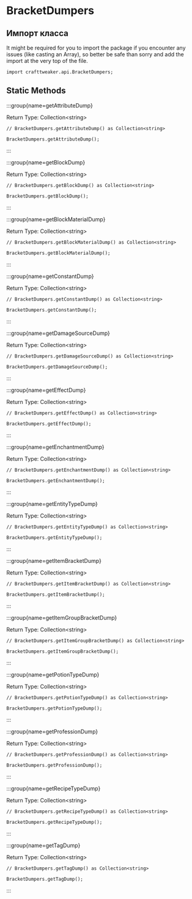 # BracketDumpers

## Импорт класса

It might be required for you to import the package if you encounter any issues (like casting an Array), so better be safe than sorry and add the import at the very top of the file.
```zenscript
import crafttweaker.api.BracketDumpers;
```


## Static Methods

:::group{name=getAttributeDump}

Return Type: Collection&lt;string&gt;

```zenscript
// BracketDumpers.getAttributeDump() as Collection<string>

BracketDumpers.getAttributeDump();
```

:::

:::group{name=getBlockDump}

Return Type: Collection&lt;string&gt;

```zenscript
// BracketDumpers.getBlockDump() as Collection<string>

BracketDumpers.getBlockDump();
```

:::

:::group{name=getBlockMaterialDump}

Return Type: Collection&lt;string&gt;

```zenscript
// BracketDumpers.getBlockMaterialDump() as Collection<string>

BracketDumpers.getBlockMaterialDump();
```

:::

:::group{name=getConstantDump}

Return Type: Collection&lt;string&gt;

```zenscript
// BracketDumpers.getConstantDump() as Collection<string>

BracketDumpers.getConstantDump();
```

:::

:::group{name=getDamageSourceDump}

Return Type: Collection&lt;string&gt;

```zenscript
// BracketDumpers.getDamageSourceDump() as Collection<string>

BracketDumpers.getDamageSourceDump();
```

:::

:::group{name=getEffectDump}

Return Type: Collection&lt;string&gt;

```zenscript
// BracketDumpers.getEffectDump() as Collection<string>

BracketDumpers.getEffectDump();
```

:::

:::group{name=getEnchantmentDump}

Return Type: Collection&lt;string&gt;

```zenscript
// BracketDumpers.getEnchantmentDump() as Collection<string>

BracketDumpers.getEnchantmentDump();
```

:::

:::group{name=getEntityTypeDump}

Return Type: Collection&lt;string&gt;

```zenscript
// BracketDumpers.getEntityTypeDump() as Collection<string>

BracketDumpers.getEntityTypeDump();
```

:::

:::group{name=getItemBracketDump}

Return Type: Collection&lt;string&gt;

```zenscript
// BracketDumpers.getItemBracketDump() as Collection<string>

BracketDumpers.getItemBracketDump();
```

:::

:::group{name=getItemGroupBracketDump}

Return Type: Collection&lt;string&gt;

```zenscript
// BracketDumpers.getItemGroupBracketDump() as Collection<string>

BracketDumpers.getItemGroupBracketDump();
```

:::

:::group{name=getPotionTypeDump}

Return Type: Collection&lt;string&gt;

```zenscript
// BracketDumpers.getPotionTypeDump() as Collection<string>

BracketDumpers.getPotionTypeDump();
```

:::

:::group{name=getProfessionDump}

Return Type: Collection&lt;string&gt;

```zenscript
// BracketDumpers.getProfessionDump() as Collection<string>

BracketDumpers.getProfessionDump();
```

:::

:::group{name=getRecipeTypeDump}

Return Type: Collection&lt;string&gt;

```zenscript
// BracketDumpers.getRecipeTypeDump() as Collection<string>

BracketDumpers.getRecipeTypeDump();
```

:::

:::group{name=getTagDump}

Return Type: Collection&lt;string&gt;

```zenscript
// BracketDumpers.getTagDump() as Collection<string>

BracketDumpers.getTagDump();
```

:::


